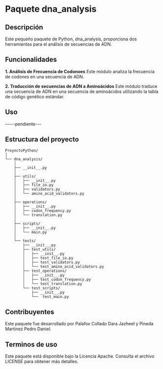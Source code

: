 # Paquete dna_analysis

## Descripción
Este pequeño paquete de Python, dna_analysis, proporciona dos  herramientas para el análisis de secuencias de ADN.

## Funcionalidades


**1. Análisis de Frecuencia de Codonoes**
Este módulo analiza la frecuencia de codones en una secuencia de ADN.

**2. Traducción de secuencias de ADN a Aminoácidos**
Este módulo traduce una secuencia de ADN en una secuencia de aminoácidos utilizando la tabla de código genético estándar.

## Uso
-----pendiente---

## Estructura del proyecto
```
ProyectoPython/
│
└── dna_analysis/
    │
    ├── __init__.py
    │
    ├── utils/
    │   ├── __init__.py
    │   ├── file_io.py
    │   ├── validators.py
    │   └── amino_acid_validators.py
    │
    ├── operations/
    │   ├── __init__.py
    │   ├── codon_frequency.py
    │   └── translation.py
    │
    ├── scripts/
    │   ├── __init__.py
    │   └── main.py
    │
    └── tests/
        ├── __init__.py
        ├── test_utils/
        │   ├── __init__.py
        │   ├── test_file_io.py
        │   ├── test_validators.py
        │   └── test_amino_acid_validators.py
        ├── test_operations/
        │   ├── __init__.py
        │   ├── test_codon_frequency.py
        │   └── test_translation.py
        └── test_scripts/
            ├── __init__.py
            └──  test_main.py

```
## Contribuyentes
Este paquete fue desarrollado por Palafox Collado Dara Jazheel y Pineda Martinez Pedro Daniel.

## Terminos de uso
Este paquete está disponible bajo la Licencia Apache. Consulta el archivo LICENSE para obtener más detalles.

